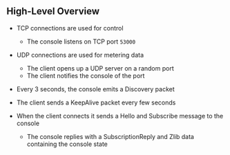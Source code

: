 ## High-Level Overview

* TCP connections are used for control
  * The console listens on TCP port `53000`
* UDP connections are used for metering data
  * The client opens up a UDP server on a random port
  * The client notifies the console of the port

* Every 3 seconds, the console emits a Discovery packet
* The client sends a KeepAlive packet every few seconds 

* When the client connects it sends a Hello and Subscribe message to the console
  * The console replies with a SubscriptionReply and Zlib data containing the console state

